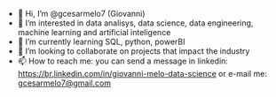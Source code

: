 - 👋 Hi, I’m @gcesarmelo7 (Giovanni)
- 👀 I’m interested in data analisys, data science, data engineering, machine learning and artificial inteligence
- 🌱 I’m currently learning SQL, python, powerBI
- 💞️ I’m looking to collaborate on projects that impact the industry
- 📫 How to reach me: you can send a message in linkedin: https://br.linkedin.com/in/giovanni-melo-data-science or e-mail me: gcesarmelo7@gmail.com

<!---
gcesarmelo7/gcesarmelo7 is a ✨ special ✨ repository because its `README.md` (this file) appears on your GitHub profile.
You can click the Preview link to take a look at your changes.
--->
